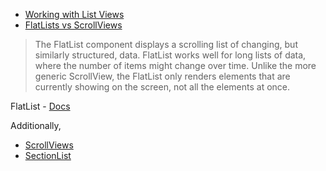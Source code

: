 - [Working with List Views](https://reactnative.dev/docs/using-a-listview)
- [FlatLists vs ScrollViews](https://reactnative.dev/docs/using-a-listview)

> The FlatList component displays a scrolling list of changing, but similarly structured, data. FlatList works well for long lists of data, where the number of items might change over time. Unlike the more generic ScrollView, the FlatList only renders elements that are currently showing on the screen, not all the elements at once.

FlatList - [Docs](https://reactnative.dev/docs/flatlist)

Additionally,
- [ScrollViews](https://reactnative.dev/docs/using-a-scrollview)
- [SectionList](https://reactnative.dev/docs/sectionlist)
